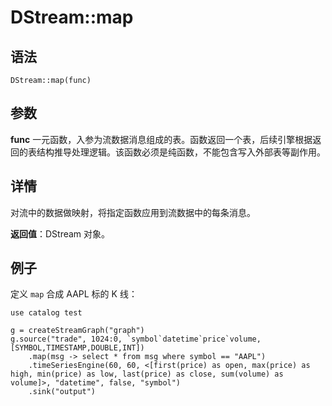 # DStream::map

## 语法

`DStream::map(func)`

## 参数

**func** 一元函数，入参为流数据消息组成的表。函数返回一个表，后续引擎根据返回的表结构推导处理逻辑。该函数必须是纯函数，不能包含写入外部表等副作用。

## 详情

对流中的数据做映射，将指定函数应用到流数据中的每条消息。

**返回值**：DStream 对象。

## 例子

定义 `map` 合成 AAPL 标的 K 线：

```
use catalog test

g = createStreamGraph("graph")
g.source("trade", 1024:0, `symbol`datetime`price`volume, [SYMBOL,TIMESTAMP,DOUBLE,INT])
    .map(msg -> select * from msg where symbol == "AAPL")
    .timeSeriesEngine(60, 60, <[first(price) as open, max(price) as high, min(price) as low, last(price) as close, sum(volume) as volume]>, "datetime", false, "symbol")
    .sink("output")
```

